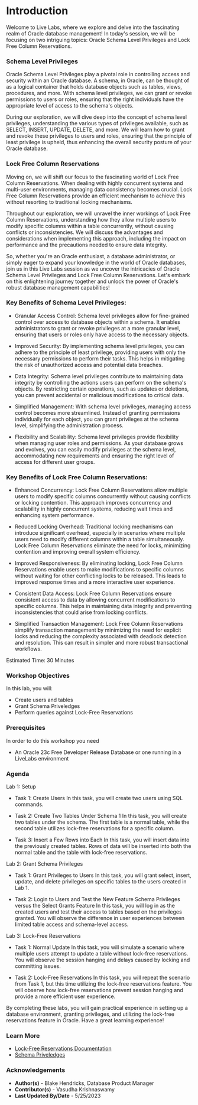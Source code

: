 
# **Introduction**

Welcome to Live Labs, where we explore and delve into the fascinating realm of Oracle database management! In today's session, we will be focusing on two intriguing topics: Oracle Schema Level Privileges and Lock Free Column Reservations.

### **Schema Level Privileges**

Oracle Schema Level Privileges play a pivotal role in controlling access and security within an Oracle database. A schema, in Oracle, can be thought of as a logical container that holds database objects such as tables, views, procedures, and more. With schema level privileges, we can grant or revoke permissions to users or roles, ensuring that the right individuals have the appropriate level of access to the schema's objects.

During our exploration, we will dive deep into the concept of schema level privileges, understanding the various types of privileges available, such as SELECT, INSERT, UPDATE, DELETE, and more. We will learn how to grant and revoke these privileges to users and roles, ensuring that the principle of least privilege is upheld, thus enhancing the overall security posture of your Oracle database.

### **Lock Free Column Reservations**

Moving on, we will shift our focus to the fascinating world of Lock Free Column Reservations. When dealing with highly concurrent systems and multi-user environments, managing data consistency becomes crucial. Lock Free Column Reservations provide an efficient mechanism to achieve this without resorting to traditional locking mechanisms.

Throughout our exploration, we will unravel the inner workings of Lock Free Column Reservations, understanding how they allow multiple users to modify specific columns within a table concurrently, without causing conflicts or inconsistencies. We will discuss the advantages and considerations when implementing this approach, including the impact on performance and the precautions needed to ensure data integrity.

So, whether you're an Oracle enthusiast, a database administrator, or simply eager to expand your knowledge in the world of Oracle databases, join us in this Live Labs session as we uncover the intricacies of Oracle Schema Level Privileges and Lock Free Column Reservations. Let's embark on this enlightening journey together and unlock the power of Oracle's robust database management capabilities!

### **Key Benefits of Schema Level Privileges:**

* Granular Access Control: Schema level privileges allow for fine-grained control over access to database objects within a schema. It enables administrators to grant or revoke privileges at a more granular level, ensuring that users or roles only have access to the necessary objects.

* Improved Security: By implementing schema level privileges, you can adhere to the principle of least privilege, providing users with only the necessary permissions to perform their tasks. This helps in mitigating the risk of unauthorized access and potential data breaches.

* Data Integrity: Schema level privileges contribute to maintaining data integrity by controlling the actions users can perform on the schema's objects. By restricting certain operations, such as updates or deletions, you can prevent accidental or malicious modifications to critical data.

* Simplified Management: With schema level privileges, managing access control becomes more streamlined. Instead of granting permissions individually for each object, you can grant privileges at the schema level, simplifying the administration process.

* Flexibility and Scalability: Schema level privileges provide flexibility when managing user roles and permissions. As your database grows and evolves, you can easily modify privileges at the schema level, accommodating new requirements and ensuring the right level of access for different user groups.

### **Key Benefits of Lock Free Column Reservations:**

* Enhanced Concurrency: Lock Free Column Reservations allow multiple users to modify specific columns concurrently without causing conflicts or locking contention. This approach improves concurrency and scalability in highly concurrent systems, reducing wait times and enhancing system performance.

* Reduced Locking Overhead: Traditional locking mechanisms can introduce significant overhead, especially in scenarios where multiple users need to modify different columns within a table simultaneously. Lock Free Column Reservations eliminate the need for locks, minimizing contention and improving overall system efficiency.

* Improved Responsiveness: By eliminating locking, Lock Free Column Reservations enable users to make modifications to specific columns without waiting for other conflicting locks to be released. This leads to improved response times and a more interactive user experience.

* Consistent Data Access: Lock Free Column Reservations ensure consistent access to data by allowing concurrent modifications to specific columns. This helps in maintaining data integrity and preventing inconsistencies that could arise from locking conflicts.

* Simplified Transaction Management: Lock Free Column Reservations simplify transaction management by minimizing the need for explicit locks and reducing the complexity associated with deadlock detection and resolution. This can result in simpler and more robust transactional workflows.

Estimated Time: 30 Minutes


### **Workshop Objectives**

In this lab, you will:
* Create users and tables
* Grant Schema Priveledges
* Perform queries against Lock-Free Reservations

### **Prerequisites**

In order to do this workshop you need
* An Oracle 23c Free Developer Release Database or one running in a LiveLabs environment

### **Agenda**

Lab 1: Setup

* Task 1: Create Users
    In this task, you will create two users using SQL commands.

* Task 2: Create Two Tables Under Schema 1
    In this task, you will create two tables under the schema. The first table is a normal table, while the second table utilizes lock-free reservations for a specific column.

* Task 3: Insert a Few Rows into Each
    In this task, you will insert data into the previously created tables. Rows of data will be inserted into both the normal table and the table with lock-free reservations.

Lab 2: Grant Schema Privileges

* Task 1: Grant Privileges to Users
    In this task, you will grant select, insert, update, and delete privileges on specific tables to the users created in Lab 1.

* Task 2: Login to Users and Test the New Feature Schema Privileges versus the Select Grants Feature
    In this task, you will log in as the created users and test their access to tables based on the privileges granted. You will observe the difference in user experiences between limited table access and schema-level access.

Lab 3: Lock-Free Reservations

* Task 1: Normal Update
    In this task, you will simulate a scenario where multiple users attempt to update a table without lock-free reservations. You will observe the session hanging and delays caused by locking and committing issues.

* Task 2: Lock-Free Reservations
    In this task, you will repeat the scenario from Task 1, but this time utilizing the lock-free reservations feature. You will observe how lock-free reservations prevent session hanging and provide a more efficient user experience.

By completing these labs, you will gain practical experience in setting up a database environment, granting privileges, and utilizing the lock-free reservations feature in Oracle. Have a great learning experience!



### Learn More
* [Lock-Free Reservations Documentation](https://docs.oracle.com/en/database/oracle/oracle-database/23/adfns/using-lock-free-reservation.html#GUID-60D87F8F-AD9B-40A6-BB3C-193FFF0E60BB)
* [Schema Priveledges](https://geodatamaster.com/2023/04/07/oracle-database-23c-schema-level-privileges/)


### **Acknowledgements**
* **Author(s)** - Blake Hendricks, Database Product Manager
* **Contributor(s)** - Vasudha Krishnaswamy 
* **Last Updated By/Date** - 5/25/2023
